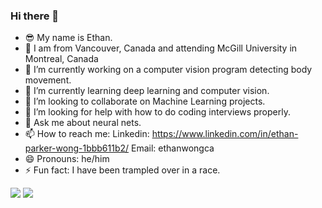 ### Hi there 👋
- :sunglasses: My name is Ethan.
- :round_pushpin: I am from Vancouver, Canada and attending McGill University in Montreal, Canada
- 🔭 I’m currently working on a computer vision program detecting body movement.
- 🌱 I’m currently learning deep learning and computer vision.
- 👯 I’m looking to collaborate on Machine Learning projects. 
- 🤔 I’m looking for help with how to do coding interviews properly.
- 💬 Ask me about neural nets.
- 📫 How to reach me: Linkedin: https://www.linkedin.com/in/ethan-parker-wong-1bbb611b2/ Email: ethanwongca
- 😄 Pronouns: he/him
- ⚡ Fun fact: I have been trampled over in a race. 

<img src="https://github-readme-stats.vercel.app/api?username=ethanwongca&show_icons=true"/>
<img src="https://github-readme-stats.vercel.app/api/top-langs?username=ethanwongca"/>
<!--
**ethanwongca/ethanwongca** is a ✨ _special_ ✨ repository because its `README.md` (this file) appears on your GitHub profile.

